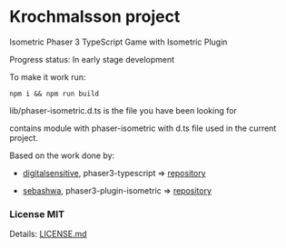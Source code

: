 # Krochmalsson project

Isometric Phaser 3 TypeScript Game with Isometric Plugin

Progress status: In early stage development

To make it work run:

```npm i && npm run build```

lib/phaser-isometric.d.ts is the file you have been looking for

contains module with phaser-isometric with d.ts file used in the current project.

Based on the work done by:
* [digitalsensitive](https://github.com/digitsensitive),
    phaser3-typescript => [repository](https://github.com/digitsensitive/phaser3-typescript)
 
* [sebashwa](https://github.com/sebashwa),
    phaser3-plugin-isometric => [repository](https://github.com/sebashwa/phaser3-plugin-isometric)
    
### License MIT
Details: [LICENSE.md](LICENSE.md)
